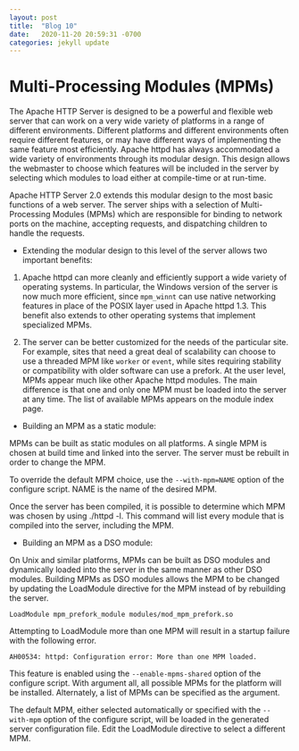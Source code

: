 ```yaml
---
layout: post
title:  "Blog 10"
date:   2020-11-20 20:59:31 -0700
categories: jekyll update
---
```


# Multi-Processing Modules (MPMs)

The Apache HTTP Server is designed to be a powerful and flexible web server that can work on a very wide variety of platforms in a range of different environments. Different platforms and different environments often require different features, or may have different ways of implementing the same feature most efficiently. Apache httpd has always accommodated a wide variety of environments through its modular design. This design allows the webmaster to choose which features will be included in the server by selecting which modules to load either at compile-time or at run-time.

Apache HTTP Server 2.0 extends this modular design to the most basic functions of a web server. The server ships with a selection of Multi-Processing Modules (MPMs) which are responsible for binding to network ports on the machine, accepting requests, and dispatching children to handle the requests.

- Extending the modular design to this level of the server allows two important benefits:

1. Apache httpd can more cleanly and efficiently support a wide variety of operating systems. In particular, the Windows version of the server is now much more efficient, since `mpm_winnt` can use native networking features in place of the POSIX layer used in Apache httpd 1.3. This benefit also extends to other operating systems that implement specialized MPMs.

2. The server can be better customized for the needs of the particular site. For example, sites that need a great deal of scalability can choose to use a threaded MPM like `worker` or `event`, while sites requiring stability or compatibility with older software can use a prefork.
At the user level, MPMs appear much like other Apache httpd modules. The main difference is that one and only one MPM must be loaded into the server at any time. The list of available MPMs appears on the module index page.


- Building an MPM as a static module:

MPMs can be built as static modules on all platforms. A single MPM is chosen at build time and linked into the server. The server must be rebuilt in order to change the MPM.

To override the default MPM choice, use the `--with-mpm=NAME` option of the configure script. NAME is the name of the desired MPM.

Once the server has been compiled, it is possible to determine which MPM was chosen by using ./httpd -l. This command will list every module that is compiled into the server, including the MPM.

- Building an MPM as a DSO module:

On Unix and similar platforms, MPMs can be built as DSO modules and dynamically loaded into the server in the same manner as other DSO modules. Building MPMs as DSO modules allows the MPM to be changed by updating the LoadModule directive for the MPM instead of by rebuilding the server.

`LoadModule mpm_prefork_module modules/mod_mpm_prefork.so`

Attempting to LoadModule more than one MPM will result in a startup failure with the following error.

`AH00534: httpd: Configuration error: More than one MPM loaded.`

This feature is enabled using the `--enable-mpms-shared` option of the configure script. With argument all, all possible MPMs for the platform will be installed. Alternately, a list of MPMs can be specified as the argument.

The default MPM, either selected automatically or specified with the `--with-mpm` option of the configure script, will be loaded in the generated server configuration file. Edit the LoadModule directive to select a different MPM.

